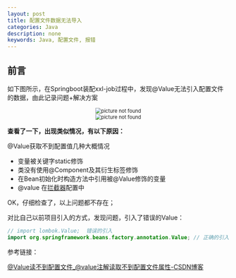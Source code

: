 ```yaml
---
layout: post
title: 配置文件数据无法导入
categories: Java
description: none
keywords: Java, 配置文件, 报错
---
```


## 前言

如下图所示，在Springboot装配xxl-job过程中，发现@Value无法引入配置文件的数据，由此记录问题+解决方案

<center>
    <img src="/images/posts/blog/java/Java随笔/配置文件数据无法引入01.png.png" alt="picture not found" style="zoom:80%;" />
    <br>
</center>

<center>
    <img src="/images/posts/blog/java/Java随笔/配置文件数据无法引入02.png.png" alt="picture not found" style="zoom:80%;" />
    <br>
</center>

**查看了一下，出现类似情况，有以下原因：**

@Value获取不到配置值几种大概情况

- 变量被关键字static修饰
- 类没有使用@Component及其衍生标签修饰
- 在Bean初始化时构造方法中引用被@Value修饰的变量
- @value 在[拦截器](https://so.csdn.net/so/search?q=拦截器&spm=1001.2101.3001.7020)配置中

OK，仔细检查了，以上问题都不存在；

对比自己以前项目引入的方式，发现问题，引入了错误的Value：

```java
// import lombok.Value;  错误的引入
import org.springframework.beans.factory.annotation.Value; // 正确的引入
```



参考链接：

[@Value读不到配置文件_@value注解读取不到配置文件属性-CSDN博客](https://blog.csdn.net/zws4088/article/details/130685199?utm_medium=distribute.pc_relevant.none-task-blog-2~default~baidujs_baidulandingword~default-1-130685199-blog-100772369.235^v43^pc_blog_bottom_relevance_base2&spm=1001.2101.3001.4242.2&utm_relevant_index=4)
